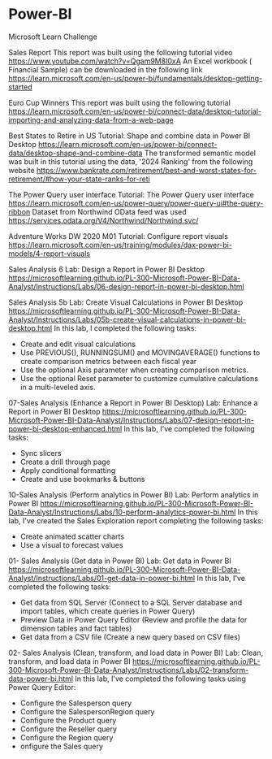 # Power-BI
Microsoft Learn Challenge

Sales Report
This report was built using the following tutorial video
https://www.youtube.com/watch?v=Qgam9M8I0xA
An Excel workbook ( Financial Sample) can be downloaded in the following link
https://learn.microsoft.com/en-us/power-bi/fundamentals/desktop-getting-started

Euro Cup Winners
This report was built using the following tutorial
https://learn.microsoft.com/en-us/power-bi/connect-data/desktop-tutorial-importing-and-analyzing-data-from-a-web-page

Best States to Retire in US
Tutorial: Shape and combine data in Power BI Desktop
https://learn.microsoft.com/en-us/power-bi/connect-data/desktop-shape-and-combine-data
The transformed semantic model was built in this tutorial using the data, '2024 Ranking' from the following website
https://www.bankrate.com/retirement/best-and-worst-states-for-retirement/#how-your-state-ranks-for-reti


The Power Query user interface
Tutorial: The Power Query user interface
https://learn.microsoft.com/en-us/power-query/power-query-ui#the-query-ribbon
Dataset from Northwind OData feed was used
https://services.odata.org/V4/Northwind/Northwind.svc/

Adventure Works DW 2020 M01
Tutorial: Configure report visuals
https://learn.microsoft.com/en-us/training/modules/dax-power-bi-models/4-report-visuals

Sales Analysis 6
Lab: Design a Report in Power BI Desktop
https://microsoftlearning.github.io/PL-300-Microsoft-Power-BI-Data-Analyst/Instructions/Labs/06-design-report-in-power-bi-desktop.html

Sales Analysis 5b
Lab: Create Visual Calculations in Power BI Desktop
https://microsoftlearning.github.io/PL-300-Microsoft-Power-BI-Data-Analyst/Instructions/Labs/05b-create-visual-calculations-in-power-bi-desktop.html
In this lab, I completed the following tasks:
* Create and edit visual calculations
* Use PREVIOUS(), RUNNINGSUM() and MOVINGAVERAGE() functions to create comparison metrics between each fiscal year
* Use the optional Axis parameter when creating comparison metrics.
* Use the optional Reset parameter to customize cumulative calculations in a multi-leveled axis.

07-Sales Analysis (Enhance a Report in Power BI Desktop)
Lab: Enhance a Report in Power BI Desktop
https://microsoftlearning.github.io/PL-300-Microsoft-Power-BI-Data-Analyst/Instructions/Labs/07-design-report-in-power-bi-desktop-enhanced.html
In this lab,  I've completed the following tasks:
* Sync slicers
* Create a drill through page
* Apply conditional formatting
* Create and use bookmarks & buttons

10-Sales Analysis (Perform analytics in Power BI)
Lab: Perform analytics in Power BI
https://microsoftlearning.github.io/PL-300-Microsoft-Power-BI-Data-Analyst/Instructions/Labs/10-perform-analytics-power-bi.html
In this lab, I've created the Sales Exploration report completing the following tasks:
* Create animated scatter charts
* Use a visual to forecast values

01- Sales Analysis (Get data in Power BI)
Lab: Get data in Power BI
https://microsoftlearning.github.io/PL-300-Microsoft-Power-BI-Data-Analyst/Instructions/Labs/01-get-data-in-power-bi.html
In this lab, I've completed the following tasks:
* Get data from SQL Server (Connect to a SQL Server database and import tables, which create queries in Power Query)
* Preview Data in Power Query Editor (Review and profile the data for dimension tables and fact tables)
* Get data from a CSV file (Create a new query based on CSV files)

02- Sales Analysis (Clean, transform, and load data in Power BI)
Lab: Clean, transform, and load data in Power BI
https://microsoftlearning.github.io/PL-300-Microsoft-Power-BI-Data-Analyst/Instructions/Labs/02-transform-data-power-bi.html
In this lab, I've completed the following tasks using Power Query Editor:
* Configure the Salesperson query
* Configure the SalespersonRegion query
* Configure the Product query
* Configure the Reseller query
* Configure the Region query
* onfigure the Sales query
